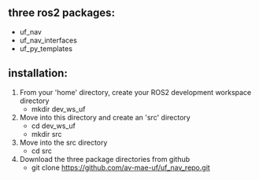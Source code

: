 ## three ros2 packages: 
- uf_nav
- uf_nav_interfaces
- uf_py_templates
## installation:
1. From your 'home' directory, create your ROS2 development workspace directory
   - mkdir dev_ws_uf
2. Move into this directory and create an 'src' directory
   - cd dev_ws_uf
   - mkdir src
3. Move into the src directory
   - cd src
4. Download the three package directories from github
   - git clone https://github.com/av-mae-uf/uf_nav_repo.git
